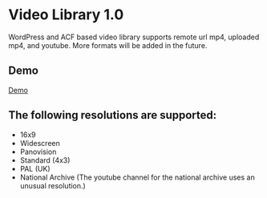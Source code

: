 # Video Library 1.0
WordPress and ACF based video library supports remote url mp4, uploaded mp4, and youtube. More formats will be added in the future.
## Demo
[Demo](http://video.scottsaunders.design/ "Video Library 1.0 Demo")
## The following resolutions are supported:
+ 16x9
+ Widescreen
+ Panovision
+ Standard (4x3)
+ PAL (UK)
+ National Archive (The youtube channel for the national archive uses an unusual resolution.)
